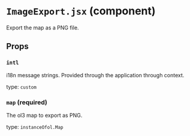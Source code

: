 `ImageExport.jsx` (component)
=============================

Export the map as a PNG file.

Props
-----

### `intl`

i18n message strings. Provided through the application through context.

type: `custom`


### `map` (required)

The ol3 map to export as PNG.

type: `instanceOfol.Map`

